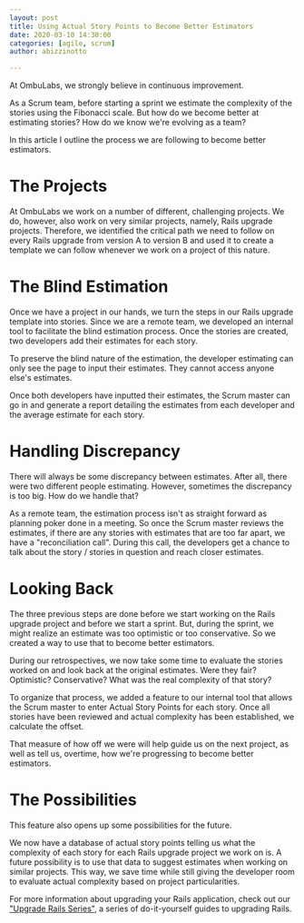 ```yaml
---
layout: post
title: Using Actual Story Points to Become Better Estimators
date: 2020-03-10 14:30:00
categories: [agile, scrum]
author: abizzinotto

---
```


At OmbuLabs, we strongly believe in continuous improvement. 

As a Scrum team, before starting a sprint we estimate the complexity of the stories using the Fibonacci scale. But how do we become better at estimating stories? How do we know we're evolving as a team?

In this article I outline the process we are following to become better estimators.

<!--More-->

# The Projects

At OmbuLabs we work on a number of different, challenging projects. We do, however, also work on very similar projects, namely, Rails upgrade projects. Therefore, we identified the critical path we need to follow on every Rails upgrade from version A to version B and used it to create a template we can follow whenever we work on a project of this nature.

# The Blind Estimation

Once we have a project in our hands, we turn the steps in our Rails upgrade template into stories. Since we are a remote team, we developed an internal tool to facilitate the blind estimation process. Once the stories are created, two developers add their estimates for each story. 

To preserve the blind nature of the estimation, the developer estimating can only see the page to input their estimates. They cannot access anyone else's estimates.

Once both developers have inputted their estimates, the Scrum master can go in and generate a report detailing the estimates from each developer and the average estimate for each story.

# Handling Discrepancy

There will always be some discrepancy between estimates. After all, there were two different people estimating. However, sometimes the discrepancy is too big. How do we handle that?

As a remote team, the estimation process isn't as straight forward as planning poker done in a meeting. So once the Scrum master reviews the estimates, if there are any stories with estimates that are too far apart, we have a "reconciliation call". During this call, the developers get a chance to talk about the story / stories in question and reach closer estimates.


# Looking Back

The three previous steps are done before we start working on the Rails upgrade project and before we start a sprint. But, during the sprint, we might realize an estimate was too optimistic or too conservative. So we created a way to use that to become better estimators.

During our retrospectives, we now take some time to evaluate the stories worked on and look back at the original estimates. Were they fair? Optimistic? Conservative? What was the real complexity of that story?

To organize that process, we added a feature to our internal tool that allows the Scrum master to enter Actual Story Points for each story. Once all stories have been reviewed and actual complexity has been established, we calculate the offset.

That measure of how off we were will help guide us on the next project, as well as tell us, overtime, how we're progressing to become better estimators.

# The Possibilities

This feature also opens up some possibilities for the future.

We now have a database of actual story points telling us what the complexity of each story for each Rails upgrade project we work on is. A future possibility is to use that data to suggest estimates when working on similar projects. This way, we save time while still giving the developer room to evaluate actual complexity based on project particularities.

For more information about upgrading your Rails application, check out our ["Upgrade Rails Series"](https://www.ombulabs.com/blog/rails/upgrades/case-study/upgrading-a-monolith.html), a series of do-it-yourself guides to upgrading Rails.